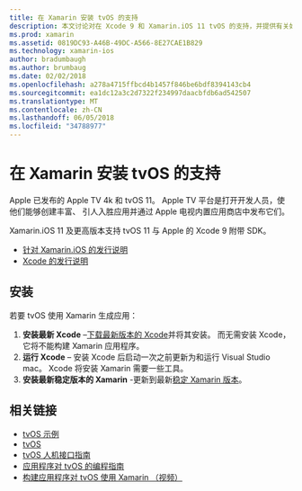 ```yaml
---
title: 在 Xamarin 安装 tvOS 的支持
description: 本文讨论对在 Xcode 9 和 Xamarin.iOS 11 tvOS 的支持，并提供有关如何获取设置开发 tvOS 如何使用 Xamarin 应用的简要说明。
ms.prod: xamarin
ms.assetid: 0819DC93-A46B-49DC-A566-8E27CAE1B829
ms.technology: xamarin-ios
author: bradumbaugh
ms.author: brumbaug
ms.date: 02/02/2018
ms.openlocfilehash: a278a4715ffbcd4b1457f846be6bdf8394143cb4
ms.sourcegitcommit: ea1dc12a3c2d7322f234997daacbfdb6ad542507
ms.translationtype: MT
ms.contentlocale: zh-CN
ms.lasthandoff: 06/05/2018
ms.locfileid: "34788977"
---
```

# <a name="installing-tvos-support-in-xamarin"></a>在 Xamarin 安装 tvOS 的支持

Apple 已发布的 Apple TV 4k 和 tvOS 11。 Apple TV 平台是打开开发人员，使他们能够创建丰富、 引人入胜应用并通过 Apple 电视内置应用商店中发布它们。

Xamarin.iOS 11 及更高版本支持 tvOS 11 与 Apple 的 Xcode 9 附带 SDK。 

- [针对 Xamarin.iOS 的发行说明](https://developer.xamarin.com/releases/ios/)
- [Xcode 的发行说明](https://developer.apple.com/library/content/releasenotes/DeveloperTools/RN-Xcode/Chapters/Introduction.html#//apple_ref/doc/uid/TP40001051-CH1-SW876)

## <a name="installation"></a>安装

若要 tvOS 使用 Xamarin 生成应用：

1. **安装最新 Xcode** –[下载最新版本的 Xcode](https://developer.apple.com/xcode/download/)并将其安装。 而无需安装 Xcode，它将不能构建 Xamarin 应用程序。 
2. **运行 Xcode** – 安装 Xcode 后启动一次之前更新为和运行 Visual Studio mac。 Xcode 将安装 Xamarin 需要一些工具。
3. **安装最新稳定版本的 Xamarin** -更新到最新[稳定 Xamarin 版本](https://developer.xamarin.com/recipes/cross-platform/ide/change_updates_channel/)。

## <a name="related-links"></a>相关链接

- [tvOS 示例](https://developer.xamarin.com/samples/tvos/all/)
- [tvOS](https://developer.apple.com/tvos/)
- [tvOS 人机接口指南](https://developer.apple.com/tvos/human-interface-guidelines/)
- [应用程序对 tvOS 的编程指南](https://developer.apple.com/library/prerelease/tvos/documentation/General/Conceptual/AppleTV_PG/)
- [构建应用程序对 tvOS 使用 Xamarin （视频）](https://university.xamarin.com/lightninglectures/tvos-with-xamarin)
